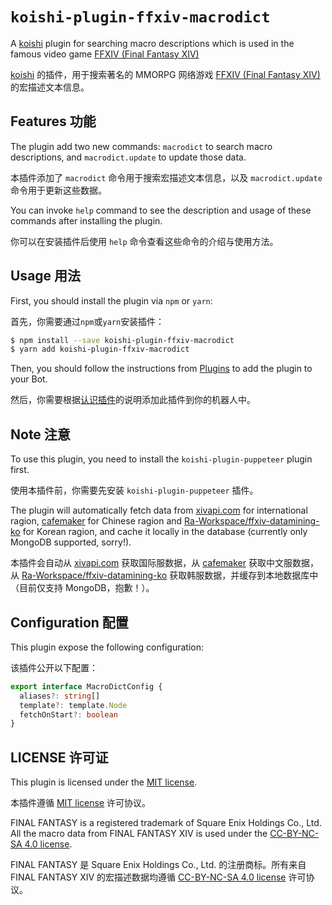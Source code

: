 # `koishi-plugin-ffxiv-macrodict`

A [koishi](https://github.com/koishijs/koishi) plugin for searching macro descriptions which is used in the famous video game [FFXIV (Final Fantasy XIV)](https://www.finalfantasyxiv.com/)

[koishi](https://github.com/koishijs/koishi) 的插件，用于搜索著名的 MMORPG 网络游戏 [FFXIV (Final Fantasy XIV)](https://www.finalfantasyxiv.com/) 的宏描述文本信息。

## Features 功能

The plugin add two new commands: `macrodict` to search macro descriptions, and `macrodict.update` to update those data.

本插件添加了 `macrodict` 命令用于搜索宏描述文本信息，以及 `macrodict.update` 命令用于更新这些数据。

You can invoke `help` command to see the description and usage of these commands after installing the plugin.

你可以在安装插件后使用 `help` 命令查看这些命令的介绍与使用方法。

## Usage 用法

First, you should install the plugin via `npm` or `yarn`:

首先，你需要通过`npm`或`yarn`安装插件：

```bash
$ npm install --save koishi-plugin-ffxiv-macrodict
$ yarn add koishi-plugin-ffxiv-macrodict
```

Then, you should follow the instructions from [Plugins](https://koishi.js.org/guide/introduction/plugin.html) to add the plugin to your Bot.

然后，你需要根据[认识插件](https://koishi.js.org/guide/introduction/plugin.html)的说明添加此插件到你的机器人中。

## Note 注意

To use this plugin, you need to install the `koishi-plugin-puppeteer` plugin first.

使用本插件前，你需要先安装 `koishi-plugin-puppeteer` 插件。

The plugin will automatically fetch data from [xivapi.com](https://xivapi.com/) for international ragion, [cafemaker](https://cafemaker.wakingsands.com/) for Chinese ragion and [Ra-Workspace/ffxiv-datamining-ko](https://github.com/Ra-Workspace/ffxiv-datamining-ko) for Korean ragion, and cache it locally in the database (currently only MongoDB supported, sorry!).

本插件会自动从 [xivapi.com](https://xivapi.com/) 获取国际服数据，从 [cafemaker](https://cafemaker.wakingsands.com/) 获取中文服数据，从 [Ra-Workspace/ffxiv-datamining-ko](https://github.com/Ra-Workspace/ffxiv-datamining-ko) 获取韩服数据，并缓存到本地数据库中（目前仅支持 MongoDB，抱歉！）。

## Configuration 配置

This plugin expose the following configuration:

该插件公开以下配置：

```typescript
export interface MacroDictConfig {
  aliases?: string[]
  template?: template.Node
  fetchOnStart?: boolean
}
```

## LICENSE 许可证

This plugin is licensed under the [MIT license](LICENSE).

本插件遵循 [MIT license](LICENSE) 许可协议。

FINAL FANTASY is a registered trademark of Square Enix Holdings Co., Ltd. All the macro data from FINAL FANTASY XIV is used under the [CC-BY-NC-SA 4.0 license](https://creativecommons.org/licenses/by-nc-sa/4.0/).

FINAL FANTASY 是 Square Enix Holdings Co., Ltd. 的注册商标。所有来自 FINAL FANTASY XIV 的宏描述数据均遵循 [CC-BY-NC-SA 4.0 license](https://creativecommons.org/licenses/by-nc-sa/4.0/) 许可协议。

